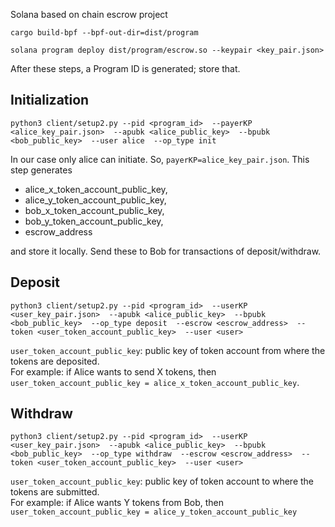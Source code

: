 
Solana based on chain escrow project

`cargo build-bpf --bpf-out-dir=dist/program`

`solana program deploy dist/program/escrow.so --keypair <key_pair.json>`

After these steps, a Program ID is generated; store that.

## Initialization
`python3 client/setup2.py --pid <program_id> 
--payerKP <alice_key_pair.json> 
--apubk <alice_public_key> 
--bpubk <bob_public_key> 
--user alice 
--op_type init`

In our case only alice can initiate. So, `payerKP=alice_key_pair.json`. This step generates 

- alice_x_token_account_public_key,
- alice_y_token_account_public_key, 
- bob_x_token_account_public_key, 
- bob_y_token_account_public_key, 
- escrow_address

and store it locally. Send these to Bob for transactions of deposit/withdraw.

## Deposit
`python3 client/setup2.py --pid <program_id> 
--userKP <user_key_pair.json> 
--apubk <alice_public_key> 
--bpubk <bob_public_key> 
--op_type deposit 
--escrow <escrow_address> 
--token <user_token_account_public_key> 
--user <user>`
  
`user_token_account_public_key`: public key of token account from where the tokens are deposited. \
For example: if Alice wants to send X tokens, then `user_token_account_public_key = alice_x_token_account_public_key`. 
  
## Withdraw
`python3 client/setup2.py --pid <program_id> 
--userKP <user_key_pair.json> 
--apubk <alice_public_key> 
--bpubk <bob_public_key> 
--op_type withdraw 
--escrow <escrow_address> 
--token <user_token_account_public_key> 
--user <user>`  

`user_token_account_public_key`: public key of token account to where the tokens are submitted. \
For example: if Alice wants Y tokens from Bob, then `user_token_account_public_key = alice_y_token_account_public_key`
